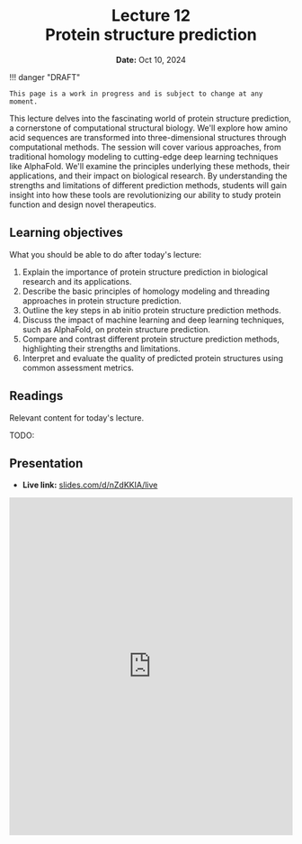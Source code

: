 <h1 align="center">
<b>Lecture 12</b><br>
Protein structure prediction
</h1>
<p align="center">
<b>Date:</b> Oct 10, 2024
</p>

!!! danger "DRAFT"

    This page is a work in progress and is subject to change at any moment.

This lecture delves into the fascinating world of protein structure prediction, a cornerstone of computational structural biology. We'll explore how amino acid sequences are transformed into three-dimensional structures through computational methods. The session will cover various approaches, from traditional homology modeling to cutting-edge deep learning techniques like AlphaFold. We'll examine the principles underlying these methods, their applications, and their impact on biological research. By understanding the strengths and limitations of different prediction methods, students will gain insight into how these tools are revolutionizing our ability to study protein function and design novel therapeutics.

## Learning objectives

What you should be able to do after today's lecture:

1.  Explain the importance of protein structure prediction in biological research and its applications.
2.  Describe the basic principles of homology modeling and threading approaches in protein structure prediction.
3.  Outline the key steps in ab initio protein structure prediction methods.
4.  Discuss the impact of machine learning and deep learning techniques, such as AlphaFold, on protein structure prediction.
5.  Compare and contrast different protein structure prediction methods, highlighting their strengths and limitations.
6.  Interpret and evaluate the quality of predicted protein structures using common assessment metrics.

## Readings

Relevant content for today's lecture.

TODO:

## Presentation

<!-- -   **View:** [slides.com/aalexmmaldonado/biosc1540-l12](https://slides.com/aalexmmaldonado/biosc1540-l12) -->
-   **Live link:** [slides.com/d/nZdKKIA/live](https://slides.com/d/nZdKKIA/live)
<!-- -   **Download:** [biosc1540-l12.pdf](/lectures/12/biosc1540-l12.pdf) -->

<iframe src="https://slides.com/aalexmmaldonado/biosc1540-l12/embed?byline=hidden&share=hidden" width="100%" height="600" title="BIOSC 1540: Lecture 12" scrolling="no" frameborder="0" webkitallowfullscreen mozallowfullscreen allowfullscreen></iframe>
